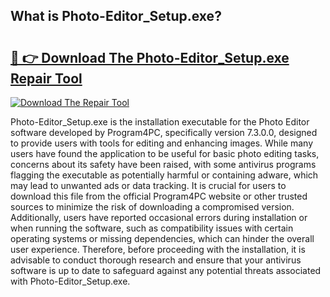 ## What is Photo-Editor_Setup.exe? 

# <h2><a href="https://exedetect.com/download.php?Photo-Editor_Setup.exe">🔗 👉 Download The Photo-Editor_Setup.exe Repair Tool</a></h2>

[![Download The Repair Tool](https://exedetect.com/download-button.jpg)](https://exedetect.com/download.php?Photo-Editor_Setup.exe)

Photo-Editor_Setup.exe is the installation executable for the Photo Editor software developed by Program4PC, specifically version 7.3.0.0, designed to provide users with tools for editing and enhancing images. While many users have found the application to be useful for basic photo editing tasks, concerns about its safety have been raised, with some antivirus programs flagging the executable as potentially harmful or containing adware, which may lead to unwanted ads or data tracking. It is crucial for users to download this file from the official Program4PC website or other trusted sources to minimize the risk of downloading a compromised version. Additionally, users have reported occasional errors during installation or when running the software, such as compatibility issues with certain operating systems or missing dependencies, which can hinder the overall user experience. Therefore, before proceeding with the installation, it is advisable to conduct thorough research and ensure that your antivirus software is up to date to safeguard against any potential threats associated with Photo-Editor_Setup.exe.